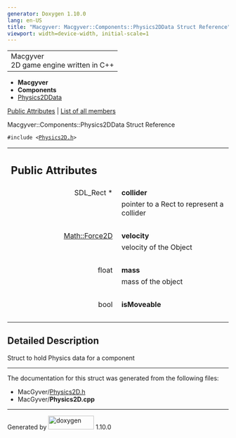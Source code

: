 ```yaml
---
generator: Doxygen 1.10.0
lang: en-US
title: "Macgyver: Macgyver::Components::Physics2DData Struct Reference"
viewport: width=device-width, initial-scale=1
---
```


<div id="top">

<div id="titlearea">

<table data-cellspacing="0" data-cellpadding="0">
<colgroup>
<col style="width: 100%" />
</colgroup>
<tbody>
<tr id="projectrow" class="odd">
<td id="projectalign"><div id="projectname">
Macgyver
</div>
<div id="projectbrief">
2D game engine written in C++
</div></td>
</tr>
</tbody>
</table>

</div>

<div id="main-nav">

</div>

<div id="nav-path" class="navpath">

- **Macgyver**
- **Components**
- <a href="struct_macgyver_1_1_components_1_1_physics2_d_data.html"
  class="el">Physics2DData</a>

</div>

</div>

<div class="header">

<div class="summary">

[Public Attributes](#pub-attribs) \| [List of all
members](struct_macgyver_1_1_components_1_1_physics2_d_data-members.html)

</div>

<div class="headertitle">

<div class="title">

Macgyver::Components::Physics2DData Struct Reference

</div>

</div>

</div>

<div class="contents">

`#include <`<a href="_physics2_d_8h_source.html"
class="el"><code>Physics2D.h</code></a>`>`

<table class="memberdecls">
<colgroup>
<col style="width: 50%" />
<col style="width: 50%" />
</colgroup>
<tbody>
<tr class="odd heading">
<td colspan="2"><h2 id="public-attributes" class="groupheader"><span
id="pub-attribs"></span> Public Attributes</h2></td>
</tr>
<tr id="r_ae6e4918f30db963822a3c5ab42ea0098"
class="even memitem:ae6e4918f30db963822a3c5ab42ea0098">
<td class="memItemLeft" style="text-align: right;"
data-valign="top"><span id="ae6e4918f30db963822a3c5ab42ea0098"></span>
SDL_Rect * </td>
<td class="memItemRight"
data-valign="bottom"><strong>collider</strong></td>
</tr>
<tr class="odd memdesc:ae6e4918f30db963822a3c5ab42ea0098">
<td class="mdescLeft"> </td>
<td class="mdescRight">pointer to a Rect to represent a collider<br />
</td>
</tr>
<tr class="even separator:ae6e4918f30db963822a3c5ab42ea0098">
<td colspan="2" class="memSeparator"> </td>
</tr>
<tr id="r_a49b740b9e64f003a32e0e5049cb2dc3c"
class="odd memitem:a49b740b9e64f003a32e0e5049cb2dc3c">
<td class="memItemLeft" style="text-align: right;"
data-valign="top"><span id="a49b740b9e64f003a32e0e5049cb2dc3c"></span>
<a href="class_macgyver_1_1_math_1_1_force2_d.html"
class="el">Math::Force2D</a> </td>
<td class="memItemRight"
data-valign="bottom"><strong>velocity</strong></td>
</tr>
<tr class="even memdesc:a49b740b9e64f003a32e0e5049cb2dc3c">
<td class="mdescLeft"> </td>
<td class="mdescRight">velocity of the Object<br />
</td>
</tr>
<tr class="odd separator:a49b740b9e64f003a32e0e5049cb2dc3c">
<td colspan="2" class="memSeparator"> </td>
</tr>
<tr id="r_a06443ea989e7206bce1248bb2ccfd909"
class="even memitem:a06443ea989e7206bce1248bb2ccfd909">
<td class="memItemLeft" style="text-align: right;"
data-valign="top"><span id="a06443ea989e7206bce1248bb2ccfd909"></span>
float </td>
<td class="memItemRight" data-valign="bottom"><strong>mass</strong></td>
</tr>
<tr class="odd memdesc:a06443ea989e7206bce1248bb2ccfd909">
<td class="mdescLeft"> </td>
<td class="mdescRight">mass of the object<br />
</td>
</tr>
<tr class="even separator:a06443ea989e7206bce1248bb2ccfd909">
<td colspan="2" class="memSeparator"> </td>
</tr>
<tr id="r_ae1ab102f2841ddce71a2323cedbcc057"
class="odd memitem:ae1ab102f2841ddce71a2323cedbcc057">
<td class="memItemLeft" style="text-align: right;"
data-valign="top"><span id="ae1ab102f2841ddce71a2323cedbcc057"></span>
bool </td>
<td class="memItemRight"
data-valign="bottom"><strong>isMoveable</strong></td>
</tr>
<tr class="even separator:ae1ab102f2841ddce71a2323cedbcc057">
<td colspan="2" class="memSeparator"> </td>
</tr>
</tbody>
</table>

<span id="details"></span>

## Detailed Description

<div class="textblock">

Struct to hold Physics data for a component

</div>

------------------------------------------------------------------------

The documentation for this struct was generated from the following
files:

- MacGyver/<a href="_physics2_d_8h_source.html" class="el">Physics2D.h</a>
- MacGyver/**Physics2D.cpp**

</div>

------------------------------------------------------------------------

<span class="small">Generated
by [<img src="doxygen.svg" class="footer" width="104" height="31"
alt="doxygen" />](https://www.doxygen.org/index.html) 1.10.0</span>
